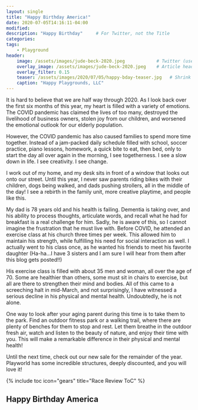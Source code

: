 ```yaml
---
layout: single
title: "Happy Birthday America!"
date: 2020-07-05T14:16:11-04:00
modified:
description: "Happy Birthday"     # For Twitter, not the Title
categories:
tags:
    - Playground
header:
    image: /assets/images/jude-beck-2020.jpeg            # Twitter (use 'overlay_image')
    overlay_image: /assets/images/jude-beck-2020.jpeg    # Article header at 2048x768
    overlay_filter: 0.15
    teaser: /assets/images/2020/07/05/happy-bday-teaser.jpg   # Shrink image to 575x216
    caption: "Happy Playgrounds, LLC"
---
```


It is hard to believe that we are half way through 2020. As I look back over the first six months of this year, my heart is filled with a variety of emotions. The COVID pandemic has claimed the lives of too many, destroyed the livelihood of business owners, stolen joy from our children, and worsened the emotional outlook for our elderly population.

However, the COVID pandemic has also caused families to spend more time together. Instead of a jam-packed daily schedule filled with school, soccer practice, piano lessons, homework, a quick bite to eat, then bed, only to start the day all over again in the morning, I see togetherness. I see a slow down in life. I see creativity. I see change.

I work out of my home, and my desk sits in front of a window that looks out onto our street. Until this year, I never saw parents riding bikes with their children, dogs being walked, and dads pushing strollers, all in the middle of the day! I see a rebirth in the family unit, more creative playtime, and people like this.

My dad is 78 years old and his health is failing. Dementia is taking over, and his ability to process thoughts, articulate words, and recall what he had for breakfast is a real challenge for him. Sadly, he is aware of this, so I cannot imagine the frustration that he must live with. Before COVID, he attended an exercise class at his church three times per week. This allowed him to maintain his strength, while fulfilling his need for social interaction as well. I actually went to his class once, as he wanted his friends to meet his favorite daughter (Ha-ha…I have 3 sisters and I am sure I will hear from them after this blog gets posted!!)

His exercise class is filled with about 35 men and woman, all over the age of 70. Some are healthier than others, some must sit in chairs to exercise, but all are there to strengthen their mind and bodies. All of this came to a screeching halt in mid-March, and not surprisingly, I have witnessed a serious decline in his physical and mental health. Undoubtedly, he is not alone.

One way to look after your aging parent during this time is to take them to the park. Find an outdoor fitness park or a walking trail, where there are plenty of benches for them to stop and rest. Let them breathe in the outdoor fresh air, watch and listen to the beauty of nature, and enjoy their time with you. This will make a remarkable difference in their physical and mental health!

Until the next time, check out our new sale for the remainder of the year. Playworld has some incredible structures, deeply discounted, and you will love it!


<!-- Table of Contents -->
{% include toc icon="gears" title="Race Review ToC" %}

Happy Birthday America
---


[blue]: /ironman-70-3-virginia-blue-ridge-2022-race-report/
